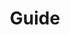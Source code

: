 ---
home: true
icon: lightbulb
title: Guide
heroImage: /ico.svg
heroText: Syber Cab Guide
tagline: Syber.Cab Guide. 
features:
  - title: Syber Connect
    icon: link
    details: TBD.
    link: /guide/syber-connect.html 
---